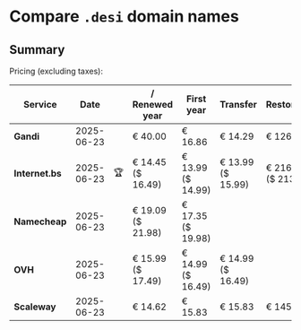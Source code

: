 # Compare `.desi` domain names

## Summary

Pricing (excluding taxes):

| Service | Date |  | / Renewed year | First year | Transfer | Restoration |
|--|--|--|--|--|--|--|
| **Gandi** | 2025-06-23 |  | € 40.00 | € 16.86 | € 14.29 | € 126.75 |
| **Internet.bs** | 2025-06-23 | 🏆 | € 14.45<br>($ 16.49) | € 13.99<br>($ 14.99) | € 13.99<br>($ 15.99) | € 216.99<br>($ 213.99) |
| **Namecheap** | 2025-06-23 |  | € 19.09<br>($ 21.98) | € 17.35<br>($ 19.98) |  |  |
| **OVH** | 2025-06-23 |  | € 15.99<br>($ 17.49) | € 14.99<br>($ 16.49) | € 14.99<br>($ 16.49) |  |
| **Scaleway** | 2025-06-23 |  | € 14.62 | € 15.83 | € 15.83 | € 145.26 |
